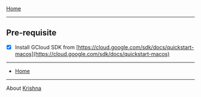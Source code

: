 [Home](../../README.md)
***
## Pre-requisite
- [X] Install GCloud SDK from [https://cloud.google.com/sdk/docs/quickstart-macos](https://cloud.google.com/sdk/docs/quickstart-macos)



***
- [Home](../../README.md)
***



About [Krishna](https://www.linkedin.com/in/krishnamanchikalapudi/)

